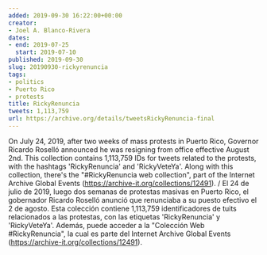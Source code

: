 ```yaml
---
added: 2019-09-30 16:22:00+00:00
creator:
- Joel A. Blanco-Rivera
dates:
- end: 2019-07-25
  start: 2019-07-10
published: 2019-09-30
slug: 20190930-rickyrenuncia
tags:
- politics
- Puerto Rico
- protests
title: RickyRenuncia
tweets: 1,113,759
url: https://archive.org/details/tweetsRickyRenuncia-final
---
```


On July 24, 2019, after two weeks of mass protests in Puerto Rico, Governor Ricardo Roselló announced he was resigning from office effective August 2nd. This collection contains 1,113,759 IDs for tweets related to the protests, with the hashtags 'RickyRenuncia' and 'RickyVeteYa'.  Along with this collection, there's the "#RickyRenuncia web collection", part of the Internet Archive Global Events (https://archive-it.org/collections/12491). / El 24 de julio de 2019, luego dos semanas de protestas masivas en Puerto Rico, el gobernador Ricardo Roselló anunció que renunciaba a su puesto efectivo el 2 de agosto. Esta colección contiene 1,113,759 identificadores de tuits relacionados a las protestas, con las etiquetas 'RickyRenuncia' y 'RickyVeteYa'. Además, puede acceder a la "Colección Web #RickyRenuncia", la cual es parte del Internet Archive Global Events (https://archive-it.org/collections/12491).
